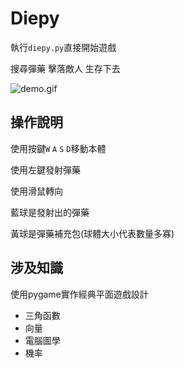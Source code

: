 # Diepy

執行`diepy.py`直接開始遊戲

搜尋彈藥 擊落敵人 生存下去

![demo.gif](https://github.com/sunrimii/diepy/blob/master/demo.gif?raw=true)

## 操作說明

使用按鍵`W` `A` `S` `D`移動本體

使用左鍵發射彈藥

使用滑鼠轉向

藍球是發射出的彈藥

黃球是彈藥補充包(球體大小代表數量多寡)

## 涉及知識

使用pygame實作經典平面遊戲設計

- 三角函數
- 向量
- 電腦圖學
- 機率
